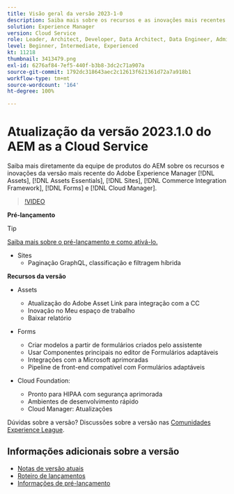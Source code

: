 ```yaml
---
title: Visão geral da versão 2023-1-0
description: Saiba mais sobre os recursos e as inovações mais recentes da versão 2023-1-0 do Adobe Experience Manager  [!DNL Assets Essentials], [!DNL Sites], [!DNL Screens], [!DNL Forms]  e do  [!DNL Cloud Foundation]
solution: Experience Manager
version: Cloud Service
role: Leader, Architect, Developer, Data Architect, Data Engineer, Admin, User
level: Beginner, Intermediate, Experienced
kt: 11218
thumbnail: 3413479.png
exl-id: 6276af84-7ef5-440f-b3b8-3dc2c71a907a
source-git-commit: 1792dc318643aec2c12613f621361d72a7a918b1
workflow-type: tm+mt
source-wordcount: '164'
ht-degree: 100%

---
```


# Atualização da versão 2023.1.0 do AEM as a Cloud Service

Saiba mais diretamente da equipe de produtos do AEM sobre os recursos e inovações da versão mais recente do Adobe Experience Manager [!DNL Assets], [!DNL Assets Essentials], [!DNL Sites], [!DNL Commerce Integration Framework], [!DNL Forms] e [!DNL Cloud Manager].

>[!VIDEO](https://video.tv.adobe.com/v/3413479/?quality=12&learn=on)

**Pré-lançamento**

>[!TIP]
>
>[Saiba mais sobre o pré-lançamento e como ativá-lo.](https://experienceleague.adobe.com/docs/experience-manager-cloud-service/content/release-notes/prerelease.html?lang=pt-BR)

* Sites
   * Paginação GraphQL, classificação e filtragem híbrida

**Recursos da versão**

* Assets
   * Atualização do Adobe Asset Link para integração com a CC
   * Inovação no Meu espaço de trabalho
   * Baixar relatório

* Forms
   * Criar modelos a partir de formulários criados pelo assistente
   * Usar Componentes principais no editor de Formulários adaptáveis
   * Integrações com a Microsoft aprimoradas
   * Pipeline de front-end compatível com Formulários adaptáveis

* Cloud Foundation:
   * Pronto para HIPAA com segurança aprimorada
   * Ambientes de desenvolvimento rápido
   * Cloud Manager: Atualizações

Dúvidas sobre a versão?  Discussões sobre a versão nas [Comunidades Experience League](https://adobe.ly/3RPNYZF).

## Informações adicionais sobre a versão

* [Notas de versão atuais](https://experienceleague.adobe.com/docs/experience-manager-cloud-service/content/release-notes/home.html?lang=pt-BR)
* [Roteiro de lançamentos](https://experienceleague.adobe.com/docs/experience-manager-release-information/aem-release-updates/update-releases-roadmap.html?lang=pt-BR)
* [Informações de pré-lançamento](https://experienceleague.adobe.com/docs/experience-manager-cloud-service/content/release-notes/prerelease.html?lang=pt-BR)
